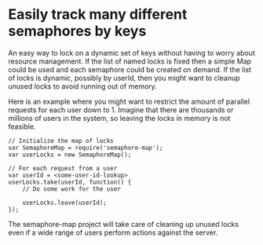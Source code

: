 Easily track many different semaphores by keys
==============================================

An easy way to lock on a dynamic set of keys without having to worry about
resource management. If the list of named locks is fixed then a simple Map
could be used and each semaphore could be created on demand. If the list of
locks is dynamic, possibly by userId, then you might want to cleanup unused
locks to avoid running out of memory.

Here is an example where you might want to restrict the amount of parallel
requests for each user down to 1. Imagine that there are thousands or millions
of users in the system, so leaving the locks in memory is not feasible.


    // Initialize the map of locks
    var SemaphoreMap = require('semaphore-map');
    var userLocks = new SemaphoreMap();
    
    // For each request from a user
    var userId = <some-user-id-lookup>
    userLocks.take(userId, function() {
        // Do some work for the user

        userLocks.leave(userId);
    });

The semaphore-map project will take care of cleaning up unused locks even if
a wide range of users perform actions against the server.

